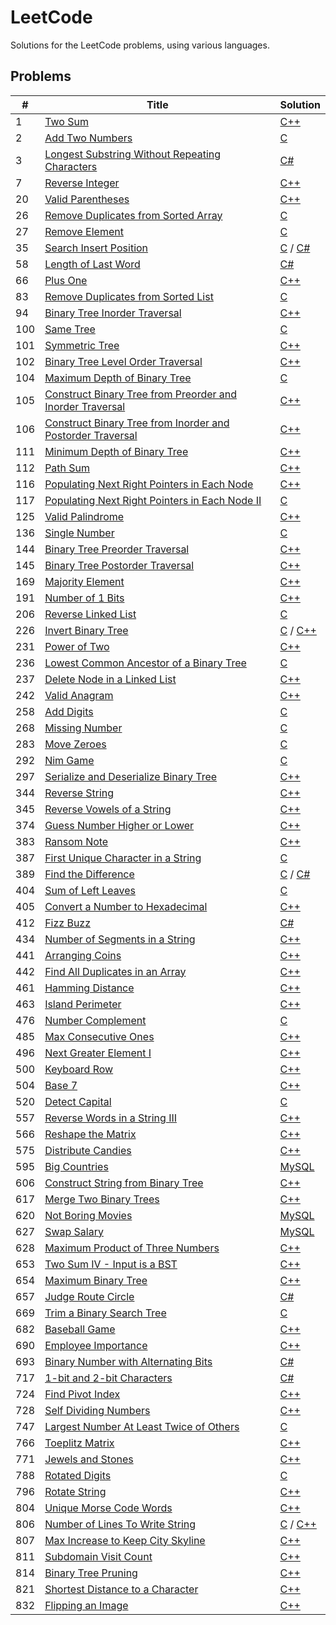# LeetCode
Solutions for the LeetCode problems, using various languages.

## Problems
\# | Title | Solution
--- | --- | ---
1 | [Two Sum](https://leetcode.com/problems/two-sum/) | [C++](https://github.com/Krazune/LeetCode/blob/master/problems/1/c++/solution.cpp)
2 | [Add Two Numbers](https://leetcode.com/problems/add-two-numbers/) | [C](https://github.com/Krazune/LeetCode/blob/master/problems/2/c/solution.c)
3 | [Longest Substring Without Repeating Characters](https://leetcode.com/problems/longest-substring-without-repeating-characters/) | [C#](https://github.com/Krazune/LeetCode/blob/master/problems/3/c%23/solution.cs)
7 | [Reverse Integer](https://leetcode.com/problems/reverse-integer/description/) | [C++](https://github.com/Krazune/LeetCode/blob/master/problems/7/c++/solution.cpp)
20 | [Valid Parentheses](https://leetcode.com/problems/valid-parentheses/) | [C++](https://github.com/Krazune/LeetCode/blob/master/problems/20/c++/solution.cpp)
26 | [Remove Duplicates from Sorted Array](https://leetcode.com/problems/remove-duplicates-from-sorted-array/) | [C](https://github.com/Krazune/LeetCode/blob/master/problems/26/c/solution.c)
27 | [Remove Element](https://leetcode.com/problems/remove-element/) | [C](https://github.com/Krazune/LeetCode/blob/master/problems/27/c/solution.c)
35 | [Search Insert Position](https://leetcode.com/problems/search-insert-position/) | [C](https://github.com/Krazune/LeetCode/blob/master/problems/35/c/solution.c) / [C#](https://github.com/Krazune/LeetCode/blob/master/problems/35/c%23/solution.cs)
58 | [Length of Last Word](https://leetcode.com/problems/length-of-last-word/) | [C#](https://github.com/Krazune/LeetCode/blob/master/problems/58/c%23/solution.cs)
66 | [Plus One](https://leetcode.com/problems/plus-one/) | [C++](https://github.com/Krazune/LeetCode/blob/master/problems/66/c++/solution.cpp)
83 | [Remove Duplicates from Sorted List](https://leetcode.com/problems/remove-duplicates-from-sorted-list/) | [C](https://github.com/Krazune/LeetCode/blob/master/problems/83/c/solution.c)
94 | [Binary Tree Inorder Traversal](https://leetcode.com/problems/binary-tree-inorder-traversal/) | [C++](https://github.com/Krazune/LeetCode/blob/master/problems/94/c++/solution.cpp)
100 | [Same Tree](https://leetcode.com/problems/same-tree/) | [C](https://github.com/Krazune/LeetCode/blob/master/problems/100/c/solution.c)
101 | [Symmetric Tree](https://leetcode.com/problems/symmetric-tree/) | [C++](https://github.com/Krazune/LeetCode/blob/master/problems/101/c++/solution.cpp)
102 | [Binary Tree Level Order Traversal](https://leetcode.com/problems/binary-tree-level-order-traversal/) | [C++](https://github.com/Krazune/LeetCode/blob/master/problems/102/c++/solution.cpp)
104 | [Maximum Depth of Binary Tree](https://leetcode.com/problems/maximum-depth-of-binary-tree/) | [C](https://github.com/Krazune/LeetCode/blob/master/problems/104/c/solution.c)
105 | [Construct Binary Tree from Preorder and Inorder Traversal](https://leetcode.com/problems/construct-binary-tree-from-preorder-and-inorder-traversal/) | [C++](https://github.com/Krazune/LeetCode/blob/master/problems/105/c++/solution.cpp)
106 | [Construct Binary Tree from Inorder and Postorder Traversal](https://leetcode.com/problems/construct-binary-tree-from-inorder-and-postorder-traversal/) | [C++](https://github.com/Krazune/LeetCode/blob/master/problems/106/c++/solution.cpp)
111 | [Minimum Depth of Binary Tree](https://leetcode.com/problems/minimum-depth-of-binary-tree/) | [C++](https://github.com/Krazune/LeetCode/blob/master/problems/111/c++/solution.cpp)
112 | [Path Sum](https://leetcode.com/problems/path-sum/) | [C++](https://github.com/Krazune/LeetCode/blob/master/problems/112/c++/solution.cpp)
116 | [Populating Next Right Pointers in Each Node](https://leetcode.com/problems/populating-next-right-pointers-in-each-node/) | [C++](https://github.com/Krazune/LeetCode/blob/master/problems/116/c++/solution.cpp)
117 | [Populating Next Right Pointers in Each Node II](https://leetcode.com/problems/populating-next-right-pointers-in-each-node-ii/) | [C](https://github.com/Krazune/LeetCode/blob/master/problems/117/c/solution.c)
125 | [Valid Palindrome](https://leetcode.com/problems/valid-palindrome/) | [C++](https://github.com/Krazune/LeetCode/blob/master/problems/125/c++/solution.cpp)
136 | [Single Number](https://leetcode.com/problems/single-number/) | [C](https://github.com/Krazune/LeetCode/blob/master/problems/136/c/solution.c)
144 | [Binary Tree Preorder Traversal](https://leetcode.com/problems/binary-tree-preorder-traversal/) | [C++](https://github.com/Krazune/LeetCode/blob/master/problems/144/c++/solution.cpp)
145 | [Binary Tree Postorder Traversal](https://leetcode.com/problems/binary-tree-postorder-traversal/) | [C++](https://github.com/Krazune/LeetCode/blob/master/problems/145/c++/solution.cpp)
169 | [Majority Element](https://leetcode.com/problems/majority-element/) | [C++](https://github.com/Krazune/LeetCode/blob/master/problems/169/c++/solution.cpp)
191 | [Number of 1 Bits](https://leetcode.com/problems/number-of-1-bits/) | [C++](https://github.com/Krazune/LeetCode/blob/master/problems/191/c++/solution.cpp)
206 | [Reverse Linked List](https://leetcode.com/problems/reverse-linked-list/) | [C](https://github.com/Krazune/LeetCode/blob/master/problems/206/c/solution.c)
226 | [Invert Binary Tree](https://leetcode.com/problems/invert-binary-tree/) | [C](https://github.com/Krazune/LeetCode/blob/master/problems/226/c/solution.c) / [C++](https://github.com/Krazune/LeetCode/blob/master/problems/226/c++/solution.cpp)
231 | [Power of Two](https://leetcode.com/problems/power-of-two/) | [C++](https://github.com/Krazune/LeetCode/blob/master/problems/231/c++/solution.cpp)
236 | [Lowest Common Ancestor of a Binary Tree](https://leetcode.com/problems/lowest-common-ancestor-of-a-binary-tree/) | [C](https://github.com/Krazune/LeetCode/blob/master/problems/236/c/solution.c)
237 | [Delete Node in a Linked List](https://leetcode.com/problems/delete-node-in-a-linked-list/) | [C++](https://github.com/Krazune/LeetCode/blob/master/problems/237/c++/solution.cpp)
242 | [Valid Anagram](https://leetcode.com/problems/valid-anagram/) | [C++](https://github.com/Krazune/LeetCode/blob/master/problems/242/c++/solution.cpp)
258 | [Add Digits](https://leetcode.com/problems/add-digits/) | [C](https://github.com/Krazune/LeetCode/blob/master/problems/258/c/solution.c)
268 | [Missing Number](https://leetcode.com/problems/missing-number/) | [C](https://github.com/Krazune/LeetCode/blob/master/problems/268/c/solution.c)
283 | [Move Zeroes](https://leetcode.com/problems/move-zeroes/) | [C](https://github.com/Krazune/LeetCode/blob/master/problems/283/c/solution.c)
292 | [Nim Game](https://leetcode.com/problems/nim-game/) | [C](https://github.com/Krazune/LeetCode/blob/master/problems/292/c/solution.c)
297 | [Serialize and Deserialize Binary Tree](https://leetcode.com/problems/serialize-and-deserialize-binary-tree/) | [C++](https://github.com/Krazune/LeetCode/blob/master/problems/297/c++/solution.cpp)
344 | [Reverse String](https://leetcode.com/problems/reverse-string/) | [C++](https://github.com/Krazune/LeetCode/blob/master/problems/344/c++/solution.cpp)
345 | [Reverse Vowels of a String](https://leetcode.com/problems/reverse-vowels-of-a-string/) | [C++](https://github.com/Krazune/LeetCode/blob/master/problems/345/c++/solution.cpp)
374 | [Guess Number Higher or Lower](https://leetcode.com/problems/guess-number-higher-or-lower/) | [C++](https://github.com/Krazune/LeetCode/blob/master/problems/374/c++/solution.cpp)
383 | [Ransom Note](https://leetcode.com/problems/ransom-note/) | [C++](https://github.com/Krazune/LeetCode/blob/master/problems/383/c++/solution.cpp)
387 | [First Unique Character in a String](https://leetcode.com/problems/first-unique-character-in-a-string/) | [C](https://github.com/Krazune/LeetCode/blob/master/problems/387/c/solution.c)
389 | [Find the Difference](https://leetcode.com/problems/find-the-difference/) | [C](https://github.com/Krazune/LeetCode/blob/master/problems/389/c/solution.c) / [C#](https://github.com/Krazune/LeetCode/blob/master/problems/389/c%23/solution.cs)
404 | [Sum of Left Leaves](https://leetcode.com/problems/sum-of-left-leaves/) | [C](https://github.com/Krazune/LeetCode/blob/master/problems/404/c/solution.c)
405 | [Convert a Number to Hexadecimal](https://leetcode.com/problems/convert-a-number-to-hexadecimal/) | [C++](https://github.com/Krazune/LeetCode/blob/master/problems/405/c++/solution.cpp)
412 | [Fizz Buzz](https://leetcode.com/problems/fizz-buzz/) | [C#](https://github.com/Krazune/LeetCode/blob/master/problems/412/c%23/solution.cs)
434 | [Number of Segments in a String](https://leetcode.com/problems/number-of-segments-in-a-string/) | [C++](https://github.com/Krazune/LeetCode/blob/master/problems/434/c++/solution.cpp)
441 | [Arranging Coins](https://leetcode.com/problems/arranging-coins/) | [C++](https://github.com/Krazune/LeetCode/blob/master/problems/441/c++/solution.cpp)
442 | [Find All Duplicates in an Array](https://leetcode.com/problems/find-all-duplicates-in-an-array/) | [C++](https://github.com/Krazune/LeetCode/blob/master/problems/442/c++/solution.cpp)
461 | [Hamming Distance](https://leetcode.com/problems/hamming-distance/) | [C++](https://github.com/Krazune/LeetCode/blob/master/problems/461/c++/solution.cpp)
463 | [Island Perimeter](https://leetcode.com/problems/island-perimeter/) | [C++](https://github.com/Krazune/LeetCode/blob/master/problems/463/c++/solution.cpp)
476 | [Number Complement](https://leetcode.com/problems/number-complement/) | [C](https://github.com/Krazune/LeetCode/blob/master/problems/476/c/solution.c)
485 | [Max Consecutive Ones](https://leetcode.com/problems/max-consecutive-ones/) | [C++](https://github.com/Krazune/LeetCode/blob/master/problems/485/c++/solution.cpp)
496 | [Next Greater Element I](https://leetcode.com/problems/next-greater-element-i/) | [C++](https://github.com/Krazune/LeetCode/blob/master/problems/496/c++/solution.cpp)
500 | [Keyboard Row](https://leetcode.com/problems/keyboard-row/) | [C++](https://github.com/Krazune/LeetCode/blob/master/problems/500/c++/solution.cpp)
504 | [Base 7](https://leetcode.com/problems/base-7/) | [C++](https://github.com/Krazune/LeetCode/blob/master/problems/504/c++/solution.cpp)
520 | [Detect Capital](https://leetcode.com/problems/detect-capital/) | [C](https://github.com/Krazune/LeetCode/blob/master/problems/520/c/solution.c)
557 | [Reverse Words in a String III](https://leetcode.com/problems/reverse-words-in-a-string-iii/) | [C++](https://github.com/Krazune/LeetCode/blob/master/problems/557/c++/solution.cpp)
566 | [Reshape the Matrix](https://leetcode.com/problems/reshape-the-matrix/) | [C++](https://github.com/Krazune/LeetCode/blob/master/problems/566/c++/solution.cpp)
575 | [Distribute Candies](https://leetcode.com/problems/distribute-candies/) | [C++](https://github.com/Krazune/LeetCode/blob/master/problems/575/c++/solution.cpp)
595 | [Big Countries](https://leetcode.com/problems/big-countries/) | [MySQL](https://github.com/Krazune/LeetCode/blob/master/problems/595/mysql/solution.sql)
606 | [Construct String from Binary Tree](https://leetcode.com/problems/construct-string-from-binary-tree/) | [C++](https://github.com/Krazune/LeetCode/blob/master/problems/606/c++/solution.cpp)
617 | [Merge Two Binary Trees](https://leetcode.com/problems/merge-two-binary-trees/) | [C++](https://github.com/Krazune/LeetCode/blob/master/problems/617/c++/solution.cpp)
620 | [Not Boring Movies](https://leetcode.com/problems/not-boring-movies/) | [MySQL](https://github.com/Krazune/LeetCode/blob/master/problems/620/mysql/solution.sql)
627 | [Swap Salary](https://leetcode.com/problems/swap-salary/) | [MySQL](https://github.com/Krazune/LeetCode/blob/master/problems/627/mysql/solution.sql)
628 | [Maximum Product of Three Numbers](https://leetcode.com/problems/maximum-product-of-three-numbers/) | [C++](https://github.com/Krazune/LeetCode/blob/master/problems/628/c++/solution.cpp)
653 | [Two Sum IV - Input is a BST](https://leetcode.com/problems/two-sum-iv-input-is-a-bst/) | [C++](https://github.com/Krazune/LeetCode/blob/master/problems/653/c++/solution.cpp)
654 | [Maximum Binary Tree](https://leetcode.com/problems/maximum-binary-tree/) | [C++](https://github.com/Krazune/LeetCode/blob/master/problems/654/c++/solution.cpp)
657 | [Judge Route Circle](https://leetcode.com/problems/judge-route-circle/) | [C#](https://github.com/Krazune/LeetCode/blob/master/problems/657/c%23/solution.cs)
669 | [Trim a Binary Search Tree](https://leetcode.com/problems/trim-a-binary-search-tree/) | [C](https://github.com/Krazune/LeetCode/blob/master/problems/669/c/solution.c)
682 | [Baseball Game](https://leetcode.com/problems/baseball-game/) | [C++](https://github.com/Krazune/LeetCode/blob/master/problems/682/c++/solution.cpp)
690 | [Employee Importance](https://leetcode.com/problems/employee-importance/) | [C++](https://github.com/Krazune/LeetCode/blob/master/problems/690/c++/solution.cpp)
693 | [Binary Number with Alternating Bits](https://leetcode.com/problems/binary-number-with-alternating-bits/) | [C#](https://github.com/Krazune/LeetCode/blob/master/problems/693/c%23/solution.cs)
717 | [1-bit and 2-bit Characters](https://leetcode.com/problems/1-bit-and-2-bit-characters/) | [C#](https://github.com/Krazune/LeetCode/blob/master/problems/717/c%23/solution.cs)
724 | [Find Pivot Index](https://leetcode.com/problems/find-pivot-index/) | [C++](https://github.com/Krazune/LeetCode/blob/master/problems/724/c++/solution.cpp)
728 | [Self Dividing Numbers](https://leetcode.com/problems/self-dividing-numbers/) | [C++](https://github.com/Krazune/LeetCode/blob/master/problems/728/c++/solution.cpp)
747 | [Largest Number At Least Twice of Others](https://leetcode.com/problems/largest-number-at-least-twice-of-others/) | [C](https://github.com/Krazune/LeetCode/blob/master/problems/747/c/solution.c)
766 | [Toeplitz Matrix](https://leetcode.com/problems/toeplitz-matrix/) | [C++](https://github.com/Krazune/LeetCode/blob/master/problems/766/c++/solution.cpp)
771 | [Jewels and Stones](https://leetcode.com/problems/jewels-and-stones/) | [C++](https://github.com/Krazune/LeetCode/blob/master/problems/771/c++/solution.cpp)
788 | [Rotated Digits](https://leetcode.com/problems/rotated-digits/) | [C](https://github.com/Krazune/LeetCode/blob/master/problems/788/c/solution.c)
796 | [Rotate String](https://leetcode.com/problems/rotate-string/) | [C++](https://github.com/Krazune/LeetCode/blob/master/problems/796/c++/solution.cpp)
804 | [Unique Morse Code Words](https://leetcode.com/problems/unique-morse-code-words/) | [C++](https://github.com/Krazune/LeetCode/blob/master/problems/804/c++/solution.cpp)
806 | [Number of Lines To Write String](https://leetcode.com/problems/number-of-lines-to-write-string/) | [C](https://github.com/Krazune/LeetCode/blob/master/problems/806/c/solution.c) / [C++](https://github.com/Krazune/LeetCode/blob/master/problems/806/c++/solution.cpp)
807 | [Max Increase to Keep City Skyline](https://leetcode.com/problems/max-increase-to-keep-city-skyline/) | [C++](https://github.com/Krazune/LeetCode/blob/master/problems/807/c++/solution.cpp)
811 | [Subdomain Visit Count](https://leetcode.com/problems/subdomain-visit-count/) | [C++](https://github.com/Krazune/LeetCode/blob/master/problems/811/c++/solution.cpp)
814 | [Binary Tree Pruning](https://leetcode.com/problems/binary-tree-pruning/) | [C++](https://github.com/Krazune/LeetCode/blob/master/problems/814/c++/solution.cpp)
821 | [Shortest Distance to a Character](https://leetcode.com/problems/shortest-distance-to-a-character/) | [C++](https://github.com/Krazune/LeetCode/blob/master/problems/821/c++/solution.cpp)
832 | [Flipping an Image](https://leetcode.com/problems/flipping-an-image/) | [C++](https://github.com/Krazune/LeetCode/blob/master/problems/832/c++/solution.cpp)